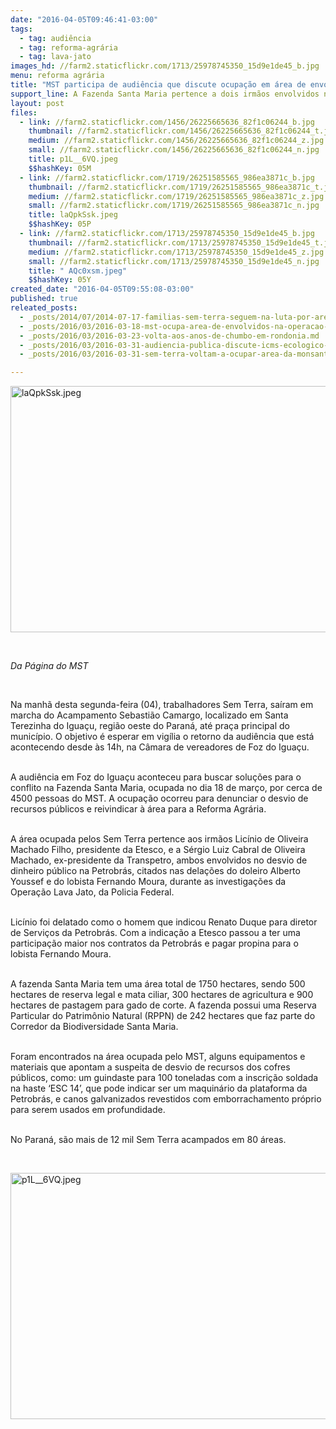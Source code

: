 ```yaml
---
date: "2016-04-05T09:46:41-03:00"
tags:
  - tag: audiência
  - tag: reforma-agrária
  - tag: lava-jato
images_hd: //farm2.staticflickr.com/1713/25978745350_15d9e1de45_b.jpg
menu: reforma agrária
title: "MST participa de audiência que discute ocupação em área de envolvidos na Lava Jato\n"
support_line: A Fazenda Santa Maria pertence a dois irmãos envolvidos no desvio de dinheiro público na Petrobrás.
layout: post
files:
  - link: //farm2.staticflickr.com/1456/26225665636_82f1c06244_b.jpg
    thumbnail: //farm2.staticflickr.com/1456/26225665636_82f1c06244_t.jpg
    medium: //farm2.staticflickr.com/1456/26225665636_82f1c06244_z.jpg
    small: //farm2.staticflickr.com/1456/26225665636_82f1c06244_n.jpg
    title: p1L__6VQ.jpeg
    $$hashKey: 05M
  - link: //farm2.staticflickr.com/1719/26251585565_986ea3871c_b.jpg
    thumbnail: //farm2.staticflickr.com/1719/26251585565_986ea3871c_t.jpg
    medium: //farm2.staticflickr.com/1719/26251585565_986ea3871c_z.jpg
    small: //farm2.staticflickr.com/1719/26251585565_986ea3871c_n.jpg
    title: laQpkSsk.jpeg
    $$hashKey: 05P
  - link: //farm2.staticflickr.com/1713/25978745350_15d9e1de45_b.jpg
    thumbnail: //farm2.staticflickr.com/1713/25978745350_15d9e1de45_t.jpg
    medium: //farm2.staticflickr.com/1713/25978745350_15d9e1de45_z.jpg
    small: //farm2.staticflickr.com/1713/25978745350_15d9e1de45_n.jpg
    title: " AQc0xsm.jpeg"
    $$hashKey: 05Y
created_date: "2016-04-05T09:55:08-03:00"
published: true
releated_posts:
  - _posts/2014/07/2014-07-17-familias-sem-terra-seguem-na-luta-por-area-grilada-em-abelardo-luz.md
  - _posts/2016/03/2016-03-18-mst-ocupa-area-de-envolvidos-na-operacao-lava-jato-no-parana.md
  - _posts/2016/03/2016-03-23-volta-aos-anos-de-chumbo-em-rondonia.md
  - _posts/2016/03/2016-03-31-audiencia-publica-discute-icms-ecologico-em-assentamentos-no-parana.md
  - _posts/2016/03/2016-03-31-sem-terra-voltam-a-ocupar-area-da-monsanto-em-santa-catarina.md

---
```

<p><img alt="laQpkSsk.jpeg" height="394" src="//farm2.staticflickr.com/1719/26251585565_986ea3871c_b.jpg" width="700" /></p>

<p>&nbsp;</p>

<p><em>Da P&aacute;gina do MST</em></p>

<p>&nbsp;</p>

<p>Na manh&atilde; desta segunda-feira (04), trabalhadores Sem Terra, sa&iacute;ram em marcha do Acampamento Sebasti&atilde;o Camargo, localizado em Santa Terezinha do Igua&ccedil;u, regi&atilde;o oeste do Paran&aacute;, at&eacute; pra&ccedil;a principal do munic&iacute;pio. O objetivo &eacute; esperar em vig&iacute;lia o retorno da audi&ecirc;ncia que est&aacute; acontecendo desde &agrave;s 14h, na C&acirc;mara de vereadores de Foz do Igua&ccedil;u.</p>

<p><br />
A audi&ecirc;ncia em Foz do Igua&ccedil;u aconteceu para&nbsp;buscar solu&ccedil;&otilde;es para o conflito&nbsp;na Fazenda Santa Maria, ocupada no dia 18 de mar&ccedil;o, por cerca de 4500 pessoas do MST. A ocupa&ccedil;&atilde;o ocorreu para denunciar o desvio de recursos p&uacute;blicos e reivindicar &agrave; &aacute;rea para a Reforma Agr&aacute;ria.</p>

<p><br />
A &aacute;rea ocupada pelos Sem Terra pertence aos irm&atilde;os Lic&iacute;nio de Oliveira Machado Filho, presidente da Etesco, e a S&eacute;rgio Luiz Cabral de Oliveira Machado, ex-presidente da Transpetro, ambos envolvidos no desvio de dinheiro p&uacute;blico na Petrobr&aacute;s, citados nas dela&ccedil;&otilde;es do doleiro Alberto Youssef e do lobista Fernando Moura, durante as investiga&ccedil;&otilde;es da Opera&ccedil;&atilde;o Lava Jato, da Policia Federal.</p>

<p><br />
Lic&iacute;nio foi delatado como o homem que indicou Renato Duque para diretor de Servi&ccedil;os da Petrobr&aacute;s. Com a indica&ccedil;&atilde;o a Etesco passou a ter uma participa&ccedil;&atilde;o maior nos contratos da Petrobr&aacute;s e pagar propina para o lobista Fernando Moura.</p>

<p><br />
A fazenda Santa Maria tem uma &aacute;rea total de 1750 hectares, sendo 500 hectares de reserva legal e mata ciliar, 300 hectares de agricultura e 900 hectares de pastagem para gado de corte. A fazenda possui uma Reserva Particular do Patrim&ocirc;nio Natural (RPPN) de 242 hectares que faz parte do Corredor da Biodiversidade Santa Maria.</p>

<p><br />
Foram encontrados na &aacute;rea ocupada pelo MST, alguns equipamentos e materiais que apontam a suspeita de desvio de recursos dos cofres p&uacute;blicos, como: um guindaste para 100 toneladas com a inscri&ccedil;&atilde;o soldada na haste &lsquo;ESC 14&rsquo;, que pode indicar ser um maquin&aacute;rio da plataforma da Petrobr&aacute;s, e canos galvanizados revestidos com emborrachamento pr&oacute;prio para serem usados em profundidade.</p>

<p><br />
No Paran&aacute;, s&atilde;o mais de 12 mil Sem Terra acampados em 80 &aacute;reas.</p>

<p>&nbsp;</p>

<p><img alt="p1L__6VQ.jpeg" height="394" src="//farm2.staticflickr.com/1456/26225665636_82f1c06244_b.jpg" width="700" /></p>
